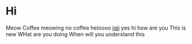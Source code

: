 # Hi
Meow 
Coffee
meowing
no coffee
heloooo
jgjj
yes
hi how are you
This is new
WHat are you doing
When will you understand this
